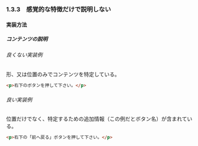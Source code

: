 ### 1.3.3　感覚的な特徴だけで説明しない

#### 実装方法

##### コンテンツの説明

###### 良くない実装例

形、又は位置のみでコンテンツを特定している。

```html
<p>右下のボタンを押して下さい。</p>
```

###### 良い実装例

位置だけでなく、特定するための追加情報（この例だとボタン名）が含まれている。

```html
<p>右下の「前へ戻る」ボタンを押して下さい。</p>
```
